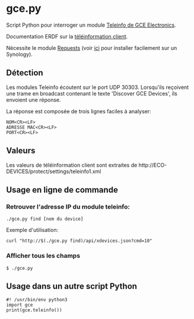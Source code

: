 # gce.py
Script Python pour interroger un module [Teleinfo de GCE Electronics](http://gce-electronics.com/fr/carte-et-module-relais-serveur-ethernet/409-teleinformation-ethernet-ecodevices.html).

Documentation ERDF sur la [téléinformation client](http://www.enedis.fr/sites/default/files/ERDF-NOI-CPT_02E.pdf).

Nécessite le module [Requests](http://python-requests.org/) (voir [ici](https://github.com/rene-d/netatmo#installation-on-a-synology-nas) pour installer facilement sur un Synology).

## Détection
Les modules Teleinfo écoutent sur le port UDP 30303. Lorsqu'ils reçoivent une trame en broadcast contenant le texte 'Discover GCE Devices', ils envoient une réponse.

La réponse est composée de trois lignes faciles à analyser:

    NOM<CR><LF>
    ADRESSE MAC<CR><LF>
    PORT<CR><LF>
    
## Valeurs
Les valeurs de téléinformation client sont extraites de http://ECO-DEVICES/protect/settings/teleinfo1.xml

## Usage en ligne de commande

### Retrouver l'adresse IP du module teleinfo:

    ./gce.py find [nom du device]

Exemple d'utilisation:

    curl "http://$(./gce.py find)/api/xdevices.json?cmd=10"

### Afficher tous les champs

    $ ./gce.py

## Usage dans un autre script Python

    #! /usr/bin/env python3
    import gce
    print(gce.teleinfo())


